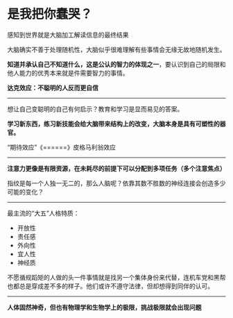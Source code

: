 # 是我把你蠢哭？



感知到世界就是大脑加工解读信息的最终结果

大脑确实不善于处理随机性，大脑似乎很难理解有些事情会无缘无故地随机发生。

**知道并承认自己不知道什么，这是公认的智力的体现之一**，要认识到自己的局限和他人能力的优秀本来就是件需要智力的事情。

**达克效应：不聪明的人反而更自信**

------

想让自己变聪明的自己有何启示？教育和学习是显而易见的答案。

**学习新东西，练习新技能会给大脑带来结构上的改变，大脑本身是具有可塑性的器官。**

“期待效应”《======》皮格马利翁效应

------

**注意力更像是有限资源，在未耗尽的前提下可以分配到多项任务（多个注意焦点）**

指纹是每一个人独一无二的，那么人脑呢？依靠其数不胜数的神经连接会创造多少可能的变化？

------

最主流的“大五”人格特质：

- 开放性
- 责任感
- 外向性
- 宜人性
- 神经质

不愿循规蹈矩的人做的头一件事情就是找另一个集体身份来代替，连机车党和黑帮也都总是穿成差不多的样子。他们或许不遵守法律，但却想得到同伴的认可。

------

**人体固然神奇，但也有物理学和生物学上的极限，挑战极限就会出现问题**

